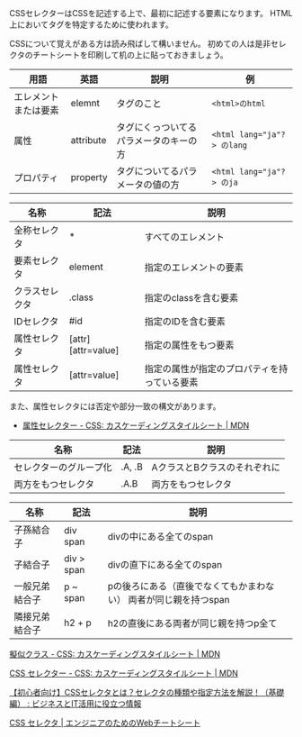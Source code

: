
CSSセレクターはCSSを記述する上で、最初に記述する要素になります。
HTML上においてタグを特定するために使われます。

CSSについて覚えがある方は読み飛ばして構いません。
初めての人は是非セレクタのチートシートを印刷して机の上に貼っておきましょう。

| 用語         | 英語  | 説明                  | 例                         |
|------------|-----|---------------------|---------------------------|
| エレメントまたは要素 | elemnt| タグのこと               | `<html>のhtml `            |
| 属性         |attribute| タグにくっついてるパラメータのキーの方 | `<html lang="ja"?> のlang` |
| プロパティ      |property| タグについてるパラメータの値の方| `<html lang="ja"?> のja`   |



| 名称      | 記法                  | 説明                     |
|---------|---------------------|------------------------|
| 全称セレクタ  | *                   | すべてのエレメント              |
| 要素セレクタ  | element             | 指定のエレメントの要素            |
| クラスセレクタ | .class              | 指定のclassを含む要素          |
| IDセレクタ  | #id                 | 指定のIDを含む要素             |
| 属性セレクタ  | [attr] [attr=value] | 指定の属性をもつ要素             |
|属性セレクタ| [attr=value] | 指定の属性が指定のプロパティを持っている要素 |

また、属性セレクタには否定や部分一致の構文があります。
-  [属性セレクター \- CSS: カスケーディングスタイルシート \| MDN](https://developer.mozilla.org/ja/docs/Web/CSS/Attribute_selectors)


|名称|記法| 説明              |
|----|---|-----------------|
|セレクターのグループ化|.A, .B| AクラスとBクラスのそれぞれに |
|両方をもつセレクタ|.A.B| 両方をもつセレクタ       |


|名称|記法| 説明                                  |
|----|----|-------------------------------------|
|子孫結合子|div span| divの中にある全てのspan                     |
|子結合子|div > span| divの直下にある全てのspan                    |
|一般兄弟結合子|p ~ span| pの後ろにある（直後でなくてもかまわない） 両者が同じ親を持つspan |
|隣接兄弟結合子|h2 + p| h2の直後にある両者が同じ親を持つp全て                |


[擬似クラス \- CSS: カスケーディングスタイルシート \| MDN](https://developer.mozilla.org/ja/docs/Web/CSS/Pseudo-classes)


[CSS セレクター \- CSS: カスケーディングスタイルシート \| MDN](https://developer.mozilla.org/ja/docs/Web/CSS/CSS_Selectors)

[【初心者向け】CSSセレクタとは？セレクタの種類や指定方法を解説！（基礎編） : ビジネスとIT活用に役立つ情報](https://www.asobou.co.jp/blog/web/css-selectors)

[CSS セレクタ \| エンジニアのためのWebチートシート](https://web-cheatsheet.com/css-selector)
